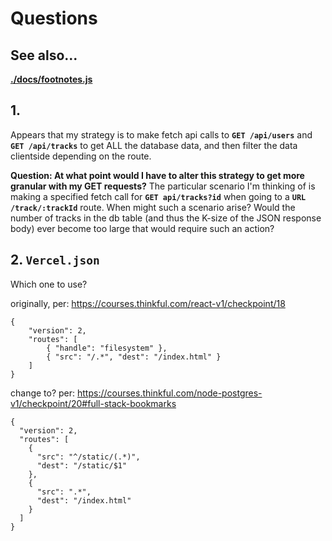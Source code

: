 # Questions

## See also...
**[./docs/footnotes.js](https://github.com/artificialarea/html-108-app/blob/master/docs/footnotes.js)**

## 1.
Appears that my strategy is to make fetch api calls to **`GET /api/users`** and **`GET /api/tracks`** to get ALL the database data, and then filter the data clientside depending on the route.

**Question: At what point would I have to alter this strategy to get more granular with my GET requests?** The particular scenario I'm thinking of is making a specified fetch call for **`GET api/tracks?id`** when going to a **`URL /track/:trackId`** route. When might such a scenario arise? Would the number of tracks in the db table (and thus the K-size of the JSON response body) ever become too large that would require such an action?


## 2. `Vercel.json`
Which one to use?

originally, per: https://courses.thinkful.com/react-v1/checkpoint/18

```
{
    "version": 2,
    "routes": [
        { "handle": "filesystem" },
        { "src": "/.*", "dest": "/index.html" }
    ]
}
```

change to? 
per: https://courses.thinkful.com/node-postgres-v1/checkpoint/20#full-stack-bookmarks

```
{
  "version": 2,
  "routes": [
    {
      "src": "^/static/(.*)",
      "dest": "/static/$1"
    },
    {
      "src": ".*",
      "dest": "/index.html"
    }
  ]
}
```

